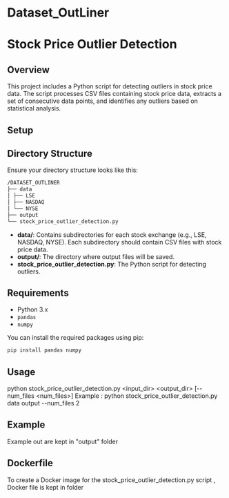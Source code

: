 # Dataset_OutLiner
# Stock Price Outlier Detection

## Overview

This project includes a Python script for detecting outliers in stock price data. The script processes CSV files containing stock price data, extracts a set of consecutive data points, and identifies any outliers based on statistical analysis.

## Setup

## Directory Structure

Ensure your directory structure looks like this:
```bash
/DATASET_OUTLINER
├── data
│ ├── LSE
│ ├── NASDAQ
│ └── NYSE
├── output
└── stock_price_outlier_detection.py
```



- **data/**: Contains subdirectories for each stock exchange (e.g., LSE, NASDAQ, NYSE). Each subdirectory should contain CSV files with stock price data.
- **output/**: The directory where output files will be saved.
- **stock_price_outlier_detection.py**: The Python script for detecting outliers.

## Requirements

- Python 3.x
- `pandas`
- `numpy`

You can install the required packages using pip:

```bash
pip install pandas numpy

```
## Usage
python stock_price_outlier_detection.py <input_dir> <output_dir> [--num_files <num_files>]
Example : python stock_price_outlier_detection.py data output --num_files 2  

## Example
Example out are kept in "output" folder


## Dockerfile
To create a Docker image for the stock_price_outlier_detection.py script , Docker file is kept in folder